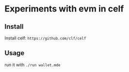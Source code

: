 # Experiments with evm in celf

## Install
Install celf: `https://github.com/clf/celf`

## Usage

run it with `./run wallet.mde`
